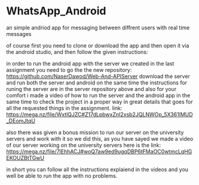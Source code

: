 # WhatsApp_Android
an simple andriod app for messaging between diffrent users with real time messages

of course first you need to clone or download the app and then open it via the android studio, and then follow the given instructions:

in order to run the android app with the server we created in the last assignment you need to go the the new repository: https://github.com/NaserDawod/Web-And-APIServer
download the server and run both the server and android on the same time
the instructions for runing the server are in the server repository above and also for your comfort i made a video of how to run the server and the android app in the same time to check the project in a proper way in great details that goes for all the requested things in the assignment.
link: 
https://mega.nz/file/WxtlQJZC#Z17dLpbwxZnI2xsb2JQLNWOp_5X361lMUD_DEomJtqU

also there was given a bonus mission to run our server on the university servers and work with it so we did this, as you have sayed we made a video of our server working on the university servers here is the link:   
https://mega.nz/file/7lEhhACJ#woQ7aw9ed9ugqDBP6tFMaOC0wtmcLqHGEKOUZBtTGwU

in short you can follow all the instructions explaiend in the videos and you well be able to run the app with no problems. 
